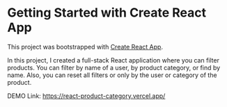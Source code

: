 # Getting Started with Create React App

This project was bootstrapped with [Create React App](https://github.com/facebook/create-react-app).

In this project, I created a full-stack React application where you can filter products.
You can filter by name of a user, by product category, or find by name. Also, you can reset all filters or only by the user or category of the product.

DEMO Link: https://react-product-category.vercel.app/
